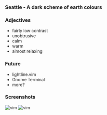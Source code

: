### Seattle - A dark scheme of earth colours

### Adjectives
 * fairly low contrast
 * unobtrusive
 * calm
 * warm
 * almost relaxing

### Future
 * lightline.vim
 * Gnome Terminal
 * more?

### Screenshots
![vim](https://github.com/kamwitsta/dutch_peasants/blob/master/img/vim-1.png|alt=vim)
![vim](https://github.com/kamwitsta/dutch_peasants/blob/master/img/vim-2.png|alt=vim)
